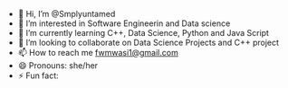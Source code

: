 - 👋 Hi, I’m @Smplyuntamed
- 👀 I’m interested in Software Engineerin and Data science
- 🌱 I’m currently learning C++, Data Science, Python and Java Script
- 💞️ I’m looking to collaborate on Data Science Projects and C++ project 
- 📫 How to reach me fwmwasi1@gmail.com
- 😄 Pronouns: she/her
- ⚡ Fun fact: 

<!---
Smplyuntamed/Smplyuntamed is a ✨ special ✨ repository because its `README.md` (this file) appears on your GitHub profile.
You can click the Preview link to take a look at your changes.
--->
